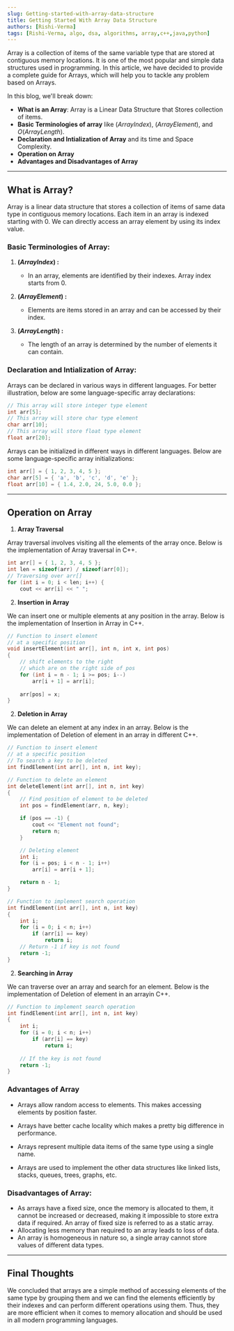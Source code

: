 ```yaml
---
slug: Getting-started-with-array-data-structure
title: Getting Started With Array Data Structure
authors: [Rishi-Verma]
tags: [Rishi-Verma, algo, dsa, algorithms, array,c++,java,python]
---
```


Array is a collection of items of the same variable type that are stored at contiguous memory locations. It is one of the most popular and simple data structures used in programming. In this article, we have decided to provide a complete guide for Arrays, which will help you to tackle any problem based on Arrays.

<!-- truncate -->

In this blog, we'll break down:

- **What is an Array**: Array is a Linear Data Structure that Stores collection of items.
- **Basic Terminologies of array** like $(Array Index)$, $(Array Element)$, and $O(Array Length)$.
- **Declaration and Intialization of Array** and its time and Space Complexity.
- **Operation on Array** 
- **Advantages and Disadvantages of Array**
  
---

## What is Array?

Array is a linear data structure that stores a collection of items of same data type in contiguous memory locations. Each item in an array is indexed starting with 0. We can directly access an array element by using its index value.

### Basic Terminologies of Array:

1. **$(Array Index)$ :**
   - In an array, elements are identified by their indexes. Array index starts from 0.

2. **$(Array Element)$ :**
   - Elements are items stored in an array and can be accessed by their index.

3. **$(Array Length)$ :**
   - The length of an array is determined by the number of elements it can contain. 

### Declaration and Intialization of Array:
Arrays can be declared in various ways in different languages. For better illustration, below are some language-specific array declarations:

```C++ title="main.cpp"
// This array will store integer type element
int arr[5];      
// This array will store char type element
char arr[10];   
// This array will store float type element
float arr[20];  
```

Arrays can be initialized in different ways in different languages. Below are some language-specific array initializations:

```C++ title="main.cpp"
int arr[] = { 1, 2, 3, 4, 5 };
char arr[5] = { 'a', 'b', 'c', 'd', 'e' };
float arr[10] = { 1.4, 2.0, 24, 5.0, 0.0 };
```

---

## Operation on Array

1. **Array Traversal**

Array traversal involves visiting all the elements of the array once. Below is the implementation of Array traversal in C++.

```C++ title="main.cpp"
int arr[] = { 1, 2, 3, 4, 5 };
int len = sizeof(arr) / sizeof(arr[0]);
// Traversing over arr[]
for (int i = 0; i < len; i++) {
    cout << arr[i] << " ";
```

2. **Insertion in Array**

We can insert one or multiple elements at any position in the array. Below is the implementation of Insertion in Array in C++.

```C++ title="main.cpp"
// Function to insert element
// at a specific position
void insertElement(int arr[], int n, int x, int pos)
{
    // shift elements to the right
    // which are on the right side of pos
    for (int i = n - 1; i >= pos; i--)
        arr[i + 1] = arr[i];
 
    arr[pos] = x;
}

```
2. **Deletion in Array**

We can delete an element at any index in an array. Below is the implementation of Deletion of element in an array in different C++.

```C++ title="main.cpp"
// Function to insert element
// at a specific position
// To search a key to be deleted
int findElement(int arr[], int n, int key);

// Function to delete an element
int deleteElement(int arr[], int n, int key)
{
    // Find position of element to be deleted
    int pos = findElement(arr, n, key);

    if (pos == -1) {
        cout << "Element not found";
        return n;
    }

    // Deleting element
    int i;
    for (i = pos; i < n - 1; i++)
        arr[i] = arr[i + 1];

    return n - 1;
}

// Function to implement search operation
int findElement(int arr[], int n, int key)
{
    int i;
    for (i = 0; i < n; i++)
        if (arr[i] == key)
            return i;
    // Return -1 if key is not found
    return -1;
}
```
2. **Searching in Array**

We can traverse over an array and search for an element. Below is the implementation of Deletion of element in an arrayin C++.

```C++ title="main.cpp"
// Function to implement search operation
int findElement(int arr[], int n, int key)
{
    int i;
    for (i = 0; i < n; i++)
        if (arr[i] == key)
            return i;
 
    // If the key is not found
    return -1;
}

```
### Advantages of  Array 

- Arrays allow random access to elements. This makes accessing elements by position faster.

- Arrays have better cache locality which makes a pretty big difference in performance.
- Arrays represent multiple data items of the same type using a single name.
- Arrays are used to implement the other data structures like linked lists, stacks, queues, trees, graphs, etc.

### Disadvantages of Array:

- As arrays have a fixed size, once the memory is allocated to them, it cannot be increased or decreased, making it impossible to store extra data if required. An array of fixed size is referred to as a static array. 
- Allocating less memory than required to an array leads to loss of data.
- An array is homogeneous in nature so, a single array cannot store values of different data types.

---
## Final Thoughts

We concluded that arrays are a simple method of accessing elements of the same type by grouping them and we can find the elements efficiently by their indexes and can perform different operations using them. Thus, they are more efficient when it comes to memory allocation and should be used in all modern programming languages. 
